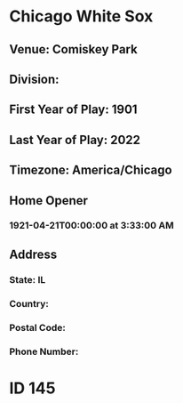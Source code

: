 # Chicago White Sox
## Venue: Comiskey Park
## Division: 
## First Year of Play: 1901
## Last Year of Play: 2022
## Timezone: America/Chicago
## Home Opener
### 1921-04-21T00:00:00 at 3:33:00 AM
## Address
### 
### State: IL
### Country: 
### Postal Code: 
### Phone Number: 
# ID 145